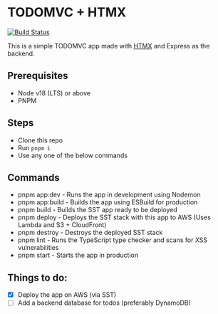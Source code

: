 # TODOMVC + HTMX

[![Build Status](https://github.com/ryands17/htmx-todomvc/actions/workflows/build.yaml/badge.svg)](https://github.com/ryands17/htmx-todomvc/actions/workflows/build.yaml)

This is a simple TODOMVC app made with [HTMX](https://htmx.org/) and Express as the backend.

## Prerequisites

- Node v18 (LTS) or above
- PNPM

## Steps

- Clone this repo
- Run `pnpm i`
- Use any one of the below commands

## Commands

- pnpm app:dev - Runs the app in development using Nodemon
- pnpm app:build - Builds the app using ESBuild for production
- pnpm build - Builds the SST app ready to be deployed
- pnpm deploy - Deploys the SST stack with this app to AWS (Uses Lambda and S3 + CloudFront)
- pnpm destroy - Destroys the deployed SST stack
- pnpm lint - Runs the TypeScript type checker and scans for XSS vulnerabilities
- pnpm start - Starts the app in production

## Things to do:

- [x] Deploy the app on AWS (via SST)
- [ ] Add a backend database for todos (preferably DynamoDB)
